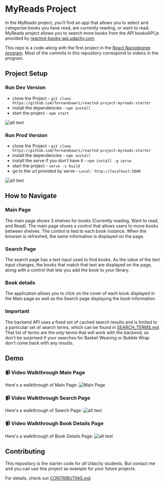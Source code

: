 # MyReads Project

In the MyReads project, you'll find an app that allows you to select and categorize books you have read, are currently reading, or want to read. MyReads project allows you to search more books from the API booksAPI.js provided by [reactnd-books-api.udacity.com](https://reactnd-books-api.udacity.com)

This repo is a code-along with the first project in the [React Nanodegree program](https://www.udacity.com/course/react-nanodegree--nd019). Most of the commits in this repository correspond to videos in the program.

## Project Setup
### Run Dev Version
* clone the Project - `git clone https://github.com/fernandoawri/reactnd-project-myreads-starter`
* install the dependencies - `npm install`
* start the project - `npm start`

![alt text](https://media.giphy.com/media/xT39DhtFUKEkpRMr3G/giphy.gif "Book Details Page")

### Run Prod Version
* clone the Project - `git clone https://github.com/fernandoawri/reactnd-project-myreads-starter`
* install the dependencies - `npm install`
* install the serve if you don't have it - `npm install -g serve`
* start the project - `serve -s build`
* go to the url provided by serve - `Local: http://localhost:5000`

![alt text](https://media.giphy.com/media/3o6vY6TroRe4IOz0Lm/giphy.gif "Book Details Page")

## How to Navigate
### Main Page
The main page shows 3 shelves for books (Currently reading, Want to read, and Read). The main page shows a control that allows users to move books between shelves. The control is tied to each book instance. When the browser is refreshed, the same information is displayed on the page.

### Search Page
The search page has a text input used to find books. As the value of the text input changes, the books that match that text are displayed on the page, along with a control that lets you add the book to your library.

### Book details
The application allows you to click on the cover of each book displayed in the Main page as well as the Search page displaying the book information.

### Important
The backend API uses a fixed set of cached search results and is limited to a particular set of search terms, which can be found in [SEARCH_TERMS.md](SEARCH_TERMS.md). That list of terms are the _only_ terms that will work with the backend, so don't be surprised if your searches for Basket Weaving or Bubble Wrap don't come back with any results.

## Demo
### :video_camera: Video Walkthrough Main Page
Here's a walkthrough of Main Page:
![Main Page](https://media.giphy.com/media/3oEhn3XH8Mw4jcQuw8/giphy.gif "Main Page")

### :video_camera: Video Walkthrough Search Page
Here's a walkthrough of Search Page:
![alt text](https://media.giphy.com/media/3oEhn8TMFOGgrMjR4I/giphy.gif "Search Page")

### :video_camera: Video Walkthrough Book Details Page
Here's a walkthrough of Book Details Page:
![alt text](https://media.giphy.com/media/xT39D8Mt9zxksDNg7C/giphy.gif "Book Details Page")

## Contributing

This repository is the starter code for _all_ Udacity students.
But contact me and you can use this project as example for your future projects.

For details, check out [CONTRIBUTING.md](CONTRIBUTING.md).
